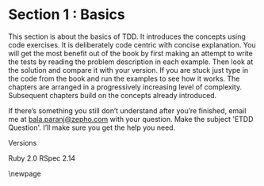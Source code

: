 # Section 1 : Basics #

This section is about the basics of TDD. It introduces the concepts using code exercises. It is deliberately code centric with concise explanation. You will get the most benefit out of the book by first making an attempt to write the tests by reading the problem description in each example. Then look at the solution and compare it with your version. If you are stuck just type in the code from the book and run the examples to see how it works. The chapters are arranged in a progressively increasing level of complexity. Subsequent chapters build on the concepts already introduced.

 If there’s something you still don’t understand after you’re finished, email me at bala.paranj@zepho.com with your question. Make the subject 'ETDD Question'. I’ll make sure you get the help you need.

Versions

Ruby 2.0
RSpec 2.14
 
\newpage
